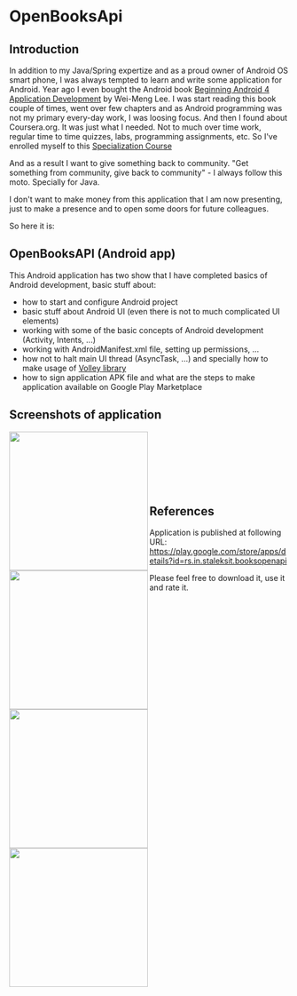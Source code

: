# OpenBooksApi


## Introduction


In addition to my Java/Spring expertize and as a proud owner of Android OS smart phone, I was always
tempted to learn and write some application for Android. Year ago I even bought the Android book
[Beginning Android 4 Application Development](http://www.amazon.com/Beginning-Android-4-Application-Development/dp/1118199545/ref=asap_B001ITVV1E_1_1?s=books&ie=UTF8&qid=1417025391&sr=1-1)
by Wei-Meng Lee.
I was start reading this book couple of times, went over few chapters and as Android programming was not my
primary every-day work, I was loosing focus.
And then I found about Coursera.org. It was just what I needed. Not to much over time work, regular
time to time quizzes, labs, programming assignments, etc.
So I've enrolled myself to this [Specialization Course](https://www.coursera.org/specialization/mobilecloudcomputing/2?utm_medium=dashboard)

And as a result I want to give something back to community. "Get something from community, give back to community" - I always follow this moto. Specially for Java.

I don't want to make money from this application that I am now presenting, just to make a presence and to open some doors for
future colleagues.

So here it is:

## OpenBooksAPI (Android app)

This Android application has two show that I have completed basics of Android development, basic stuff
about:
- how to start and configure Android project
- basic stuff about Android UI (even there is not to much complicated UI elements)
- working with some of the basic concepts of Android development (Activity, Intents, ...)
- working with AndroidManifest.xml file, setting up permissions, ...
- how not to halt main UI thread (AsyncTask, ...) and specially how to make usage of [Volley library](http://developer.android.com/training/volley/index.html)
- how to sign application APK file and what are the steps to make application available on Google Play Marketplace

## Screenshots of application

<a href="https://github.com/staleks/android-books-open-api/blob/master/doc/screenshot-1.png"><img src="https://github.com/staleks/android-books-open-api/blob/master/doc/screenshot-1.png" align="left" width="250px" ></a>
<br>
<br/>
<a href="https://github.com/staleks/android-books-open-api/blob/master/doc/screenshot-2.png"><img src="https://github.com/staleks/android-books-open-api/blob/master/doc/screenshot-2.png" align="left" width="250px" ></a>
<br>
<br/>
<a href="https://github.com/staleks/android-books-open-api/blob/master/doc/screenshot-3.png"><img src="https://github.com/staleks/android-books-open-api/blob/master/doc/screenshot-3.png" align="left" width="250px" ></a>
<br>
<br/>
<a href="https://github.com/staleks/android-books-open-api/blob/master/doc/screenshot-4.png"><img src="https://github.com/staleks/android-books-open-api/blob/master/doc/screenshot-4.png" align="left" width="250px" ></a>

## References

Application is published at following URL: https://play.google.com/store/apps/details?id=rs.in.staleksit.booksopenapi

Please feel free to download it, use it and rate it.